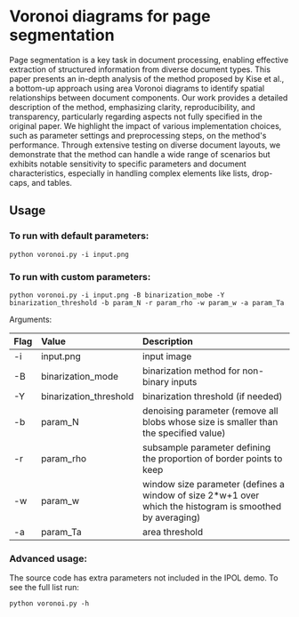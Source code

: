 # Voronoi diagrams for page segmentation

Page segmentation is a key task in document processing, enabling effective extraction of structured information from diverse document types. This paper presents an in-depth analysis of the method proposed by Kise et al., a bottom-up approach using area Voronoi diagrams to identify spatial relationships between document components. Our work provides a detailed description of the method, emphasizing clarity, reproducibility, and transparency, particularly regarding aspects not fully specified in the original paper. We highlight the impact of various implementation choices, such as parameter settings and preprocessing steps, on the method's performance. Through extensive testing on diverse document layouts, we demonstrate that the method can handle a wide range of scenarios but exhibits notable sensitivity to specific parameters and document characteristics, especially in handling complex elements like lists, drop-caps, and tables.

## Usage

### To run with default parameters:
```
python voronoi.py -i input.png 
```

### To run with custom parameters:
```
python voronoi.py -i input.png -B binarization_mobe -Y binarization_threshold -b param_N -r param_rho -w param_w -a param_Ta
```

Arguments:

| Flag           | Value                   | Description                                                                                              |
| :--------------| :-----------------------| :------------------------------------------------------------------------------------------------------- |
| -i             | input.png               | input image                                                                                              |
| -B             | binarization_mode       | binarization method for non-binary inputs                                                                |
| -Y             | binarization_threshold  | binarization threshold (if needed)                                                                       |
| -b             | param_N                 | denoising parameter (remove all blobs whose size is smaller than the specified value)                    |
| -r             | param_rho               | subsample parameter defining the proportion of border points to keep                                     |
| -w             | param_w                 | window size parameter (defines a window of size 2*w+1 over which the histogram is smoothed by averaging) |
| -a             | param_Ta                | area threshold                                                                                           |

  
### Advanced usage: 
The source code has extra parameters not included in the IPOL demo. 
To see the full list run:
```
python voronoi.py -h
```
